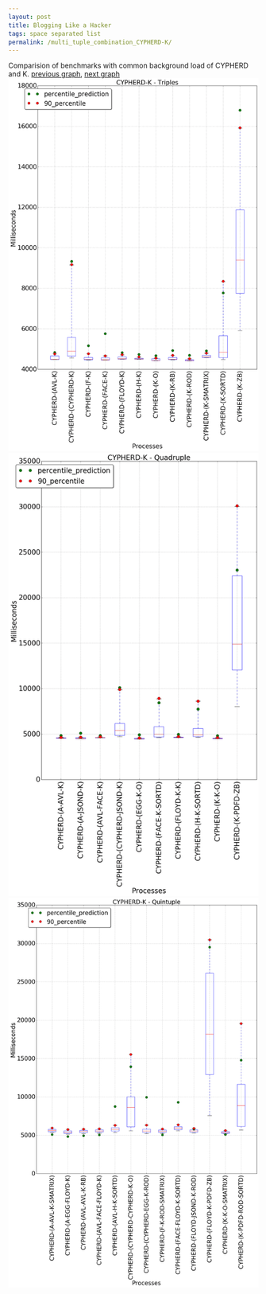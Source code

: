 ```yaml
---
layout: post
title: Blogging Like a Hacker
tags: space separated list
permalink: /multi_tuple_combination_CYPHERD-K/
---
```


Comparision of benchmarks with common background load of CYPHERD and K.
[previous graph](../multi_tuple_combination_CYPHERD-JSOND/), [next graph](../multi_tuple_combination_CYPHERD-O/)
<img src="./images/triple/CYPHERD/CYPHERD-K_box.png" alt="graph figure"><img src="./images/quadruple/CYPHERD/CYPHERD-K_box.png" alt="graph figure"><img src="./images/quintuple/CYPHERD/CYPHERD-K_box.png" alt="graph figure">